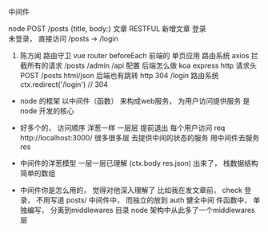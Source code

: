 中间件  

node   POST  /posts {title, body:}  文章 
RESTFUL 新增文章
登录  
未登录， 直接访问  /posts   -> /login

1. 陈方闻
  路由守卫 vue router   beforeEach  前端的  单页应用 路由系统
  axios 拦截所有的请求 /posts /admin /api  配置
  后端怎么做   koa  express  http 请求头  POST /posts
  html/json  后端也有跳转  http  304  /login  路由系统
  ctx.redirect('/login')  // 304

-  node 的框架 以中间件（函数） 来构成web服务， 为用户访问提供服务 是 node 开发的核心
-  好多个的， 访问顺序 
  洋葱一样 一层层  提前退出 
  每个用户访问 req  http://localhost:3000/ 
  很多很多层 去提供中间的状态的服务 
  用中间件去服务 res 

- 中间件的洋葱模型
  一层一层已理解 (ctx.body res.json)
  出来了， 栈数据结构  简单的数组

- 中间件你是怎么用的， 觉得对他深入理解了
  比如我在发文章前， check 登录， 不用写道
  posts/ 中间件中， 而独立的放到 auth 健全中间
  件函数中， 单独编写， 分离到middlewares 目录
  node 架构中从此多了一个middlewares 层
